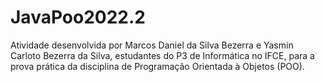<h1>JavaPoo2022.2</h1>

<p>Atividade desenvolvida por Marcos Daniel da Silva Bezerra e Yasmin Carloto Bezerra da Silva, estudantes do P3 de Informática no IFCE, para a prova prática da disciplina de Programação Orientada à Objetos (POO).</p>